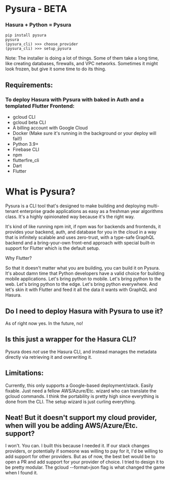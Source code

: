 # Pysura - BETA

### Hasura + Python = Pysura

```commandline
pip install pysura
pysura
(pysura_cli) >>> choose_provider
(pysura_cli) >>> setup_pysura
```
Note: The installer is doing a lot of things. Some of them take a long time, like
creating databases, firewalls, and VPC networks. Sometimes it might look frozen,
but give it some time to do its thing.

## Requirements:

### To deploy Hasura with Pysura with baked in Auth and a templated Flutter Frontend:

- gcloud CLI
- gcloud beta CLI
- A billing account with Google Cloud
- Docker (Make sure it's running in the background or your deploy will fail!)
- Python 3.9+
- Firebase CLI
- npm
- flutterfire_cli
- Dart
- Flutter


# What is Pysura?

Pysura is a CLI tool that's designed to make building and deploying multi-tenant enterprise grade applications as easy as a freshman year algorithms class. It's a highly opinionated way because it's the right way.

It's kind of like running npm init, if npm was for backends and frontends, it provides your backend, auth, and database for you in the cloud in a way that is infinitely scalable and uses zero-trust, with a type-safe GraphQL backend and a bring-your-own front-end approach with special built-in support for Flutter which is the default setup.

Why Flutter?

So that it doesn't matter what you are building, you can build it on Pysura. It's about damn time that Python developers have a valid choice for building mobile applications. Let's bring python to mobile. Let's bring python to the web. Let's bring python to the edge. Let's bring python everywhere. And let's skin it with Flutter and feed it all the data it wants with GraphQL and Hasura.

## Do I need to deploy Hasura with Pysura to use it?

As of right now yes. In the future, no!

## Is this just a wrapper for the Hasura CLI?

Pysura does *not* use the Hasura CLI, and instead manages the metadata directly via retrieving it and overwriting it.

## Limitations:

Currently, this only supports a Google-based deployment/stack. Easily fixable. Just need a fellow AWS/Azure/Etc. wizard who can translate the gcloud commands. I think the portability is pretty high since everything is done from the CLI. The setup wizard is just curling everything.

## Neat! But it doesn't support my cloud provider, when will you be adding AWS/Azure/Etc. support?

I won't. You can. I built this because I needed it. If our stack changes providers, or potentially if someone was willing to pay for it, I'd be willing to add support for other providers. But as of now, the best bet would be to open a PR and add support for your provider of choice. I tried to design it to be pretty modular. The gcloud --format=json flag is what changed the game when I found it.

